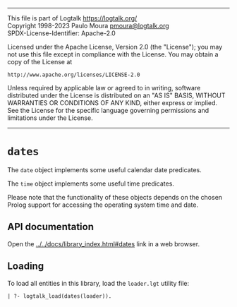 ________________________________________________________________________

This file is part of Logtalk <https://logtalk.org/>  
Copyright 1998-2023 Paulo Moura <pmoura@logtalk.org>  
SPDX-License-Identifier: Apache-2.0

Licensed under the Apache License, Version 2.0 (the "License");
you may not use this file except in compliance with the License.
You may obtain a copy of the License at

    http://www.apache.org/licenses/LICENSE-2.0

Unless required by applicable law or agreed to in writing, software
distributed under the License is distributed on an "AS IS" BASIS,
WITHOUT WARRANTIES OR CONDITIONS OF ANY KIND, either express or implied.
See the License for the specific language governing permissions and
limitations under the License.
________________________________________________________________________


`dates`
=======

The `date` object implements some useful calendar date predicates.

The `time` object implements some useful time predicates.

Please note that the functionality of these objects depends on the chosen
Prolog support for accessing the operating system time and date.


API documentation
-----------------

Open the [../../docs/library_index.html#dates](../../docs/library_index.html#dates)
link in a web browser.


Loading
-------

To load all entities in this library, load the `loader.lgt` utility file:

	| ?- logtalk_load(dates(loader)).
